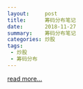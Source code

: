 ```yaml
---
layout:     post
title:      筹码分布笔记
date:       2018-11-27
summary:    筹码分布笔记
categories: 炒股
tags:
 - 炒股
 - 筹码分布
---
```


<a href="https://github.com/3xp10it/books/raw/master/%E7%AD%B9%E7%A0%81%E5%88%86%E5%B8%83.pdf">read more...</a>
